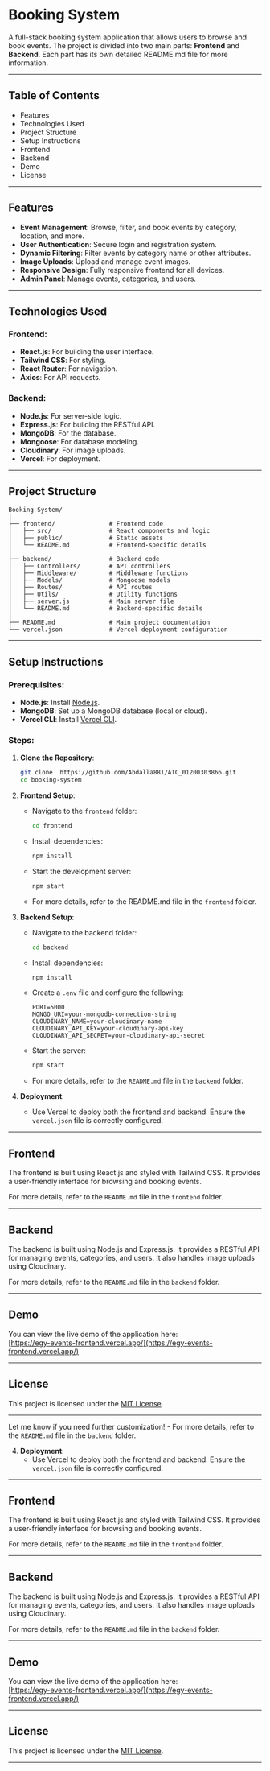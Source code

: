 # Booking System

A full-stack booking system application that allows users to browse and book events. The project is divided into two main parts: **Frontend** and **Backend**. Each part has its own detailed README.md file for more information.

---

## Table of Contents

- Features
- Technologies Used
- Project Structure
- Setup Instructions
- Frontend
- Backend
- Demo
- License

---

## Features

- **Event Management**: Browse, filter, and book events by category, location, and more.
- **User Authentication**: Secure login and registration system.
- **Dynamic Filtering**: Filter events by category name or other attributes.
- **Image Uploads**: Upload and manage event images.
- **Responsive Design**: Fully responsive frontend for all devices.
- **Admin Panel**: Manage events, categories, and users.

---

## Technologies Used

### Frontend:
- **React.js**: For building the user interface.
- **Tailwind CSS**: For styling.
- **React Router**: For navigation.
- **Axios**: For API requests.

### Backend:
- **Node.js**: For server-side logic.
- **Express.js**: For building the RESTful API.
- **MongoDB**: For the database.
- **Mongoose**: For database modeling.
- **Cloudinary**: For image uploads.
- **Vercel**: For deployment.

---

## Project Structure

```
Booking System/
│
├── frontend/               # Frontend code
│   ├── src/                # React components and logic
│   ├── public/             # Static assets
│   └── README.md           # Frontend-specific details
│
├── backend/                # Backend code
│   ├── Controllers/        # API controllers
│   ├── Middleware/         # Middleware functions
│   ├── Models/             # Mongoose models
│   ├── Routes/             # API routes
│   ├── Utils/              # Utility functions
│   ├── server.js           # Main server file
│   └── README.md           # Backend-specific details
│
├── README.md               # Main project documentation
└── vercel.json             # Vercel deployment configuration
```

---

## Setup Instructions

### Prerequisites:
- **Node.js**: Install [Node.js](https://nodejs.org/).
- **MongoDB**: Set up a MongoDB database (local or cloud).
- **Vercel CLI**: Install [Vercel CLI](https://vercel.com/cli).

### Steps:

1. **Clone the Repository**:
   ```bash
   git clone  https://github.com/Abdalla881/ATC_01200303866.git
   cd booking-system
   ```

2. **Frontend Setup**:
   - Navigate to the `frontend` folder:
     ```bash
     cd frontend
     ```
   - Install dependencies:
     ```bash
     npm install
     ```
   - Start the development server:
     ```bash
     npm start
     ```
   - For more details, refer to the README.md file in the `frontend` folder.

3. **Backend Setup**:
   - Navigate to the backend folder:
     ```bash
     cd backend
     ```
   - Install dependencies:
     ```bash
     npm install
     ```
   - Create a `.env` file and configure the following:
     ```
     PORT=5000
     MONGO_URI=your-mongodb-connection-string
     CLOUDINARY_NAME=your-cloudinary-name
     CLOUDINARY_API_KEY=your-cloudinary-api-key
     CLOUDINARY_API_SECRET=your-cloudinary-api-secret
     ```
   - Start the server:
     ```bash
     npm start
     ```
   - For more details, refer to the `README.md` file in the `backend` folder.

4. **Deployment**:
   - Use Vercel to deploy both the frontend and backend. Ensure the `vercel.json` file is correctly configured.

---

## Frontend

The frontend is built using React.js and styled with Tailwind CSS. It provides a user-friendly interface for browsing and booking events.

For more details, refer to the `README.md` file in the `frontend` folder.

---

## Backend

The backend is built using Node.js and Express.js. It provides a RESTful API for managing events, categories, and users. It also handles image uploads using Cloudinary.

For more details, refer to the `README.md` file in the `backend` folder.

---

## Demo

You can view the live demo of the application here:  
[https://egy-events-frontend.vercel.app/](https://egy-events-frontend.vercel.app/)

---

## License

This project is licensed under the [MIT License](LICENSE).

---

Let me know if you need further customization!   - For more details, refer to the `README.md` file in the `backend` folder.

4. **Deployment**:
   - Use Vercel to deploy both the frontend and backend. Ensure the `vercel.json` file is correctly configured.

---

## Frontend

The frontend is built using React.js and styled with Tailwind CSS. It provides a user-friendly interface for browsing and booking events.

For more details, refer to the `README.md` file in the `frontend` folder.

---

## Backend

The backend is built using Node.js and Express.js. It provides a RESTful API for managing events, categories, and users. It also handles image uploads using Cloudinary.

For more details, refer to the `README.md` file in the `backend` folder.

---

## Demo

You can view the live demo of the application here:  
[https://egy-events-frontend.vercel.app/](https://egy-events-frontend.vercel.app/)

---

## License

This project is licensed under the [MIT License](LICENSE).

---
